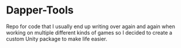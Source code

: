 # Dapper-Tools
Repo for code that I usually end up writing over again and again when working on multiple different kinds of games so I decided to create a custom Unity package to make life easier.

